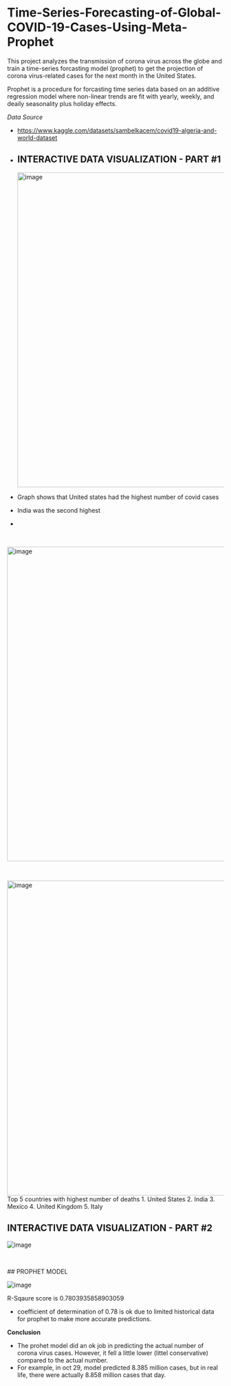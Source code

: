 # Time-Series-Forecasting-of-Global-COVID-19-Cases-Using-Meta-Prophet

This project analyzes the transmission of corona virus across the globe and train a time-series forcasting model (prophet) to get the projection of corona virus-related cases for the next month in the United States.

Prophet is a procedure for forcasting time series data based on an additive regression model where non-linear trends are fit with yearly, weekly, and deaily seasonality plus holiday effects.

*Data Source*
- https://www.kaggle.com/datasets/sambelkacem/covid19-algeria-and-world-dataset

- ## INTERACTIVE DATA VISUALIZATION - PART #1
  <img width="731" alt="image" src="https://github.com/IkChristine/Time-Series-Forecasting-of-Global-COVID-19-Cases-Using-Meta-Prophet/assets/104997783/2c02ca02-f28e-485a-a98c-7554d663f4f3">

- Graph shows that United states had the highest number of covid cases
- India was the second highest
- 
<p>&nbsp;</p>

  <img width="730" alt="image" src="https://github.com/IkChristine/Time-Series-Forecasting-of-Global-COVID-19-Cases-Using-Meta-Prophet/assets/104997783/aecf7d5c-e342-4a83-b78e-084a6f846e4b">
<p>&nbsp;</p>

<img width="731" alt="image" src="https://github.com/IkChristine/Time-Series-Forecasting-of-Global-COVID-19-Cases-Using-Meta-Prophet/assets/104997783/ae6f7715-0044-497c-9533-2e60bc5e0557">
Top 5 countries with highest number of deaths
1. United States
2. India
3. Mexico
4. United Kingdom
5. Italy

## INTERACTIVE DATA VISUALIZATION - PART #2

![image](https://github.com/IkChristine/Time-Series-Forecasting-of-Global-COVID-19-Cases-Using-Meta-Prophet/assets/104997783/3f12fc22-d853-4fe9-b241-13923ca84484)

<p>&nbsp;</p>
## PROPHET MODEL

![image](https://github.com/IkChristine/Time-Series-Forecasting-of-Global-COVID-19-Cases-Using-Meta-Prophet/assets/104997783/785fbd36-dcb4-4832-b608-31823d130f18)

R-Sqaure score is 0.7803935858903059
- coefficient of determination of 0.78 is ok due to limited historical data for prophet to make more accurate predictions.


**Conclusion**
- The prohet model did an ok job in predicting the actual number of corona virus cases. However, it fell a little lower (littel conservative) compared to the actual number. 
- For example, in oct 29, model predicted 8.385 million cases, but in real life, there were actually 8.858 million cases that day.

